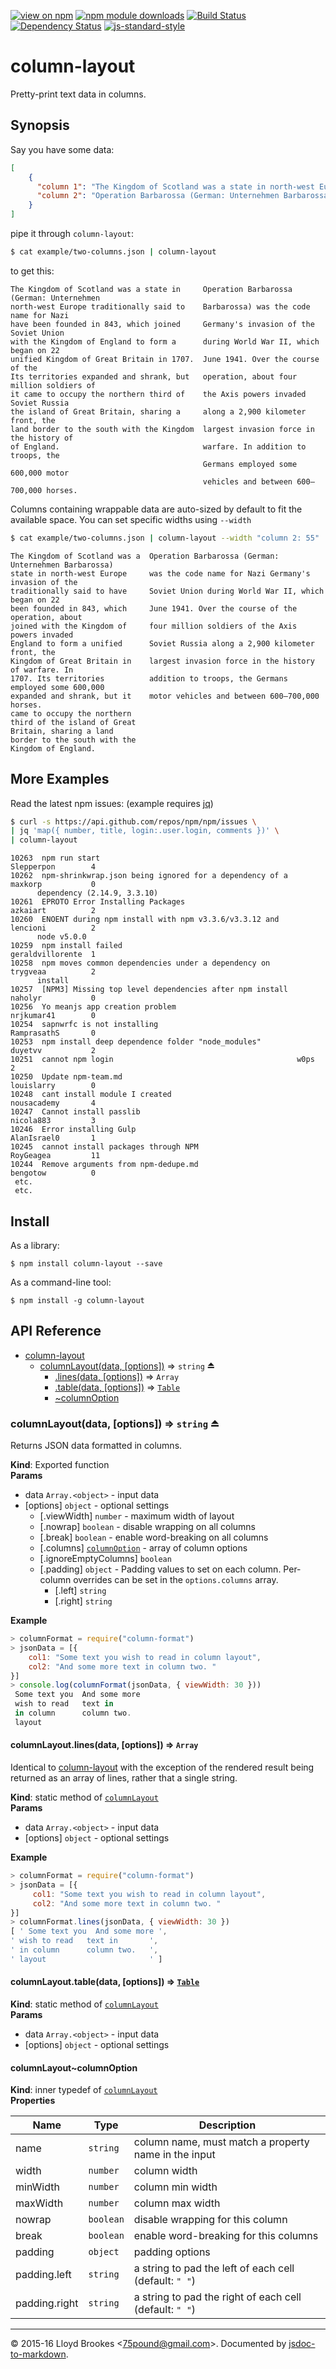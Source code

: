 [![view on npm](http://img.shields.io/npm/v/column-layout.svg)](https://www.npmjs.org/package/column-layout)
[![npm module downloads](http://img.shields.io/npm/dt/column-layout.svg)](https://www.npmjs.org/package/column-layout)
[![Build Status](https://travis-ci.org/75lb/column-layout.svg?branch=master)](https://travis-ci.org/75lb/column-layout)
[![Dependency Status](https://david-dm.org/75lb/column-layout.svg)](https://david-dm.org/75lb/column-layout)
[![js-standard-style](https://img.shields.io/badge/code%20style-standard-brightgreen.svg)](https://github.com/feross/standard)

# column-layout
Pretty-print text data in columns.

## Synopsis
Say you have some data:
```json
[
    {
      "column 1": "The Kingdom of Scotland was a state in north-west Europe traditionally said to have been founded in 843, which joined with the Kingdom of England to form a unified Kingdom of Great Britain in 1707. Its territories expanded and shrank, but it came to occupy the northern third of the island of Great Britain, sharing a land border to the south with the Kingdom of England. ",
      "column 2": "Operation Barbarossa (German: Unternehmen Barbarossa) was the code name for Nazi Germany's invasion of the Soviet Union during World War II, which began on 22 June 1941. Over the course of the operation, about four million soldiers of the Axis powers invaded Soviet Russia along a 2,900 kilometer front, the largest invasion force in the history of warfare. In addition to troops, the Germans employed some 600,000 motor vehicles and between 600–700,000 horses."
    }
]
```

pipe it through `column-layout`:
```sh
$ cat example/two-columns.json | column-layout
```

to get this:
```
The Kingdom of Scotland was a state in     Operation Barbarossa (German: Unternehmen
north-west Europe traditionally said to    Barbarossa) was the code name for Nazi
have been founded in 843, which joined     Germany's invasion of the Soviet Union
with the Kingdom of England to form a      during World War II, which began on 22
unified Kingdom of Great Britain in 1707.  June 1941. Over the course of the
Its territories expanded and shrank, but   operation, about four million soldiers of
it came to occupy the northern third of    the Axis powers invaded Soviet Russia
the island of Great Britain, sharing a     along a 2,900 kilometer front, the
land border to the south with the Kingdom  largest invasion force in the history of
of England.                                warfare. In addition to troops, the
                                           Germans employed some 600,000 motor
                                           vehicles and between 600–700,000 horses.
```

Columns containing wrappable data are auto-sized by default to fit the available space. You can set specific widths using `--width`

```sh
$ cat example/two-columns.json | column-layout --width "column 2: 55"
```

```
The Kingdom of Scotland was a  Operation Barbarossa (German: Unternehmen Barbarossa)
state in north-west Europe     was the code name for Nazi Germany's invasion of the
traditionally said to have     Soviet Union during World War II, which began on 22
been founded in 843, which     June 1941. Over the course of the operation, about
joined with the Kingdom of     four million soldiers of the Axis powers invaded
England to form a unified      Soviet Russia along a 2,900 kilometer front, the
Kingdom of Great Britain in    largest invasion force in the history of warfare. In
1707. Its territories          addition to troops, the Germans employed some 600,000
expanded and shrank, but it    motor vehicles and between 600–700,000 horses.
came to occupy the northern
third of the island of Great
Britain, sharing a land
border to the south with the
Kingdom of England.
```

## More Examples
Read the latest npm issues: (example requires [jq](https://stedolan.github.io/jq/))
```sh
$ curl -s https://api.github.com/repos/npm/npm/issues \
| jq 'map({ number, title, login:.user.login, comments })' \
| column-layout
```
```
10263  npm run start                                            Slepperpon        4
10262  npm-shrinkwrap.json being ignored for a dependency of a  maxkorp           0
      dependency (2.14.9, 3.3.10)
10261  EPROTO Error Installing Packages                         azkaiart          2
10260  ENOENT during npm install with npm v3.3.6/v3.3.12 and    lencioni          2
      node v5.0.0
10259  npm install failed                                       geraldvillorente  1
10258  npm moves common dependencies under a dependency on      trygveaa          2
      install
10257  [NPM3] Missing top level dependencies after npm install  naholyr           0
10256  Yo meanjs app creation problem                           nrjkumar41        0
10254  sapnwrfc is not installing                               RamprasathS       0
10253  npm install deep dependence folder "node_modules"        duyetvv           2
10251  cannot npm login                                         w0ps              2
10250  Update npm-team.md                                       louislarry        0
10248  cant install module I created                            nousacademy       4
10247  Cannot install passlib                                   nicola883         3
10246  Error installing Gulp                                    AlanIsrael0       1
10245  cannot install packages through NPM                      RoyGeagea         11
10244  Remove arguments from npm-dedupe.md                      bengotow          0
 etc.
 etc.
```

## Install
As a library:

```
$ npm install column-layout --save
```

As a command-line tool:
```
$ npm install -g column-layout
```

## API Reference

* [column-layout](#module_column-layout)
    * [columnLayout(data, [options])](#exp_module_column-layout--columnLayout) ⇒ <code>string</code> ⏏
        * [.lines(data, [options])](#module_column-layout--columnLayout.lines) ⇒ <code>Array</code>
        * [.table(data, [options])](#module_column-layout--columnLayout.table) ⇒ <code>[Table](#Table)</code>
        * [~columnOption](#module_column-layout--columnLayout..columnOption)

<a name="exp_module_column-layout--columnLayout"></a>
### columnLayout(data, [options]) ⇒ <code>string</code> ⏏
Returns JSON data formatted in columns.

**Kind**: Exported function  
**Params**

- data <code>Array.&lt;object&gt;</code> - input data
- [options] <code>object</code> - optional settings
    - [.viewWidth] <code>number</code> - maximum width of layout
    - [.nowrap] <code>boolean</code> - disable wrapping on all columns
    - [.break] <code>boolean</code> - enable word-breaking on all columns
    - [.columns] <code>[columnOption](#module_column-layout--columnLayout..columnOption)</code> - array of column options
    - [.ignoreEmptyColumns] <code>boolean</code>
    - [.padding] <code>object</code> - Padding values to set on each column. Per-column overrides can be set in the `options.columns` array.
        - [.left] <code>string</code>
        - [.right] <code>string</code>

**Example**  
```js
> columnFormat = require("column-format")
> jsonData = [{
    col1: "Some text you wish to read in column layout",
    col2: "And some more text in column two. "
}]
> console.log(columnFormat(jsonData, { viewWidth: 30 }))
 Some text you  And some more
 wish to read   text in
 in column      column two.
 layout
```
<a name="module_column-layout--columnLayout.lines"></a>
#### columnLayout.lines(data, [options]) ⇒ <code>Array</code>
Identical to [column-layout](#module_column-layout) with the exception of the rendered result being returned as an array of lines, rather that a single string.

**Kind**: static method of <code>[columnLayout](#exp_module_column-layout--columnLayout)</code>  
**Params**

- data <code>Array.&lt;object&gt;</code> - input data
- [options] <code>object</code> - optional settings

**Example**  
```js
> columnFormat = require("column-format")
> jsonData = [{
     col1: "Some text you wish to read in column layout",
     col2: "And some more text in column two. "
}]
> columnFormat.lines(jsonData, { viewWidth: 30 })
[ ' Some text you  And some more ',
' wish to read   text in       ',
' in column      column two.   ',
' layout                       ' ]
```
<a name="module_column-layout--columnLayout.table"></a>
#### columnLayout.table(data, [options]) ⇒ <code>[Table](#Table)</code>
**Kind**: static method of <code>[columnLayout](#exp_module_column-layout--columnLayout)</code>  
**Params**

- data <code>Array.&lt;object&gt;</code> - input data
- [options] <code>object</code> - optional settings

<a name="module_column-layout--columnLayout..columnOption"></a>
#### columnLayout~columnOption
**Kind**: inner typedef of <code>[columnLayout](#exp_module_column-layout--columnLayout)</code>  
**Properties**

| Name | Type | Description |
| --- | --- | --- |
| name | <code>string</code> | column name, must match a property name in the input |
| width | <code>number</code> | column width |
| minWidth | <code>number</code> | column min width |
| maxWidth | <code>number</code> | column max width |
| nowrap | <code>boolean</code> | disable wrapping for this column |
| break | <code>boolean</code> | enable word-breaking for this columns |
| padding | <code>object</code> | padding options |
| padding.left | <code>string</code> | a string to pad the left of each cell (default: `" "`) |
| padding.right | <code>string</code> | a string to pad the right of each cell (default: `" "`) |


* * *

&copy; 2015-16 Lloyd Brookes \<75pound@gmail.com\>. Documented by [jsdoc-to-markdown](https://github.com/jsdoc2md/jsdoc-to-markdown).
